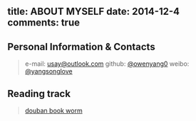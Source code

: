 title: ABOUT MYSELF
date: 2014-12-4
comments: true
---

## Personal Information & Contacts
> e-mail: [usay@outlook.com](mailto:usay@outlook.com)
> github: [@owenyang0](http://github.com/owenyang0)
> weibo: [@yangsonglove](http://weibo.com/yangsonglove)

## Reading track
> [douban book worm](http://owenyang0.github.io/book-worm/)